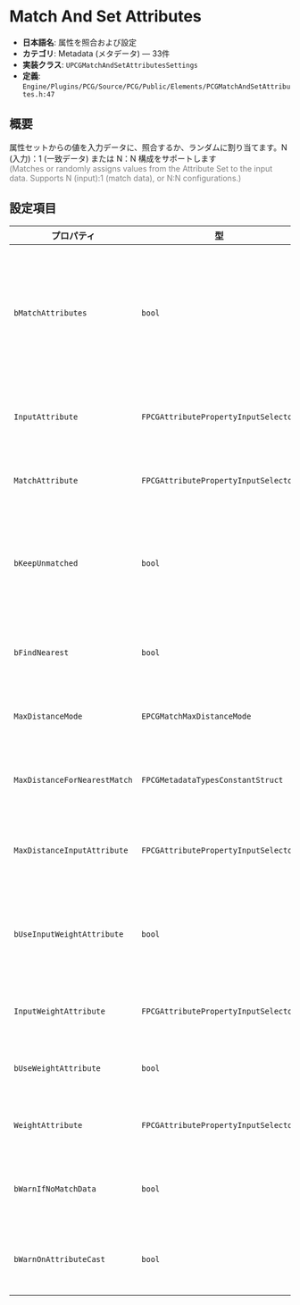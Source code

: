 # Match And Set Attributes

- **日本語名**: 属性を照合および設定
- **カテゴリ**: Metadata (メタデータ) — 33件
- **実装クラス**: `UPCGMatchAndSetAttributesSettings`
- **定義**: `Engine/Plugins/PCG/Source/PCG/Public/Elements/PCGMatchAndSetAttributes.h:47`

## 概要

属性セットからの値を入力データに、照合するか、ランダムに割り当てます。N (入力)：1 (一致データ) または N：N 構成をサポートします<br><span style='color:gray'>(Matches or randomly assigns values from the Attribute Set to the input data. Supports N (input):1 (match data), or N:N configurations.)</span>

## 設定項目


| プロパティ | 型 | 初期値 | 説明 |
| --- | --- | --- | --- |
| `bMatchAttributes` | `bool` | `false` | 属性セットの値を一致条件で選ぶか（true）、ランダムで選ぶか（false）を切り替えます。 |
| `InputAttribute` | `FPCGAttributePropertyInputSelector` | なし | ポイント側でマッチングに使用する属性。 |
| `MatchAttribute` | `FPCGAttributePropertyInputSelector` | なし | 属性セット側で比較する属性。 |
| `bKeepUnmatched` | `bool` | `true` | マッチしなかったポイントを残す (true) か削除する (false) か。 |
| `bFindNearest` | `bool` | `false` | 一致ではなく最近傍マッチを許可します。 |
| `MaxDistanceMode` | `EPCGMatchMaxDistanceMode` | `EPCGMatchMaxDistanceMode::NoMaxDistance` | 最近傍マッチの最大距離制御。 |
| `MaxDistanceForNearestMatch` | `FPCGMetadataTypesConstantStruct` | なし | 最近傍を採用する際の最大許容距離。 |
| `MaxDistanceInputAttribute` | `FPCGAttributePropertyInputSelector` | なし | ポイントごとに最大距離を指定する属性。 |
| `bUseInputWeightAttribute` | `bool` | `false` | ポイント側の重み属性を使って候補を重み付けします。 |
| `InputWeightAttribute` | `FPCGAttributePropertyInputSelector` | なし | [0,1] の重み値を持つ属性。 |
| `bUseWeightAttribute` | `bool` | `false` | 属性セット側の重みを考慮するか。 |
| `WeightAttribute` | `FPCGAttributePropertyInputSelector` | なし | 属性セットに含まれる重み属性。 |
| `bWarnIfNoMatchData` | `bool` | `true` | 属性セットが空の場合に警告を出すか。 |
| `bWarnOnAttributeCast` | `bool` | `true` | 型変換が発生した際の警告を出すか。 |

